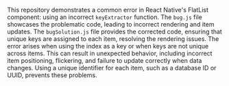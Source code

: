 This repository demonstrates a common error in React Native's FlatList component: using an incorrect `keyExtractor` function. The `bug.js` file showcases the problematic code, leading to incorrect rendering and item updates. The `bugSolution.js` file provides the corrected code, ensuring that unique keys are assigned to each item, resolving the rendering issues.  The error arises when using the index as a key or when keys are not unique across items. This can result in unexpected behavior, including incorrect item positioning, flickering, and failure to update correctly when data changes. Using a unique identifier for each item, such as a database ID or UUID, prevents these problems.